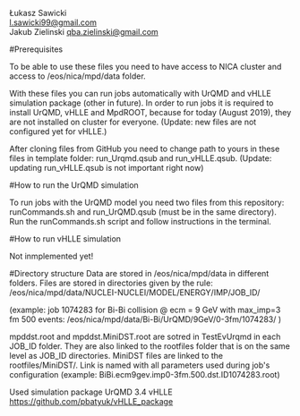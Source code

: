 Łukasz Sawicki           
l.sawicki99@gmail.com       
Jakub Zielinski
qba.zielinski@gmail.com

#Prerequisites

To be able to use these files you need to have access to NICA cluster and access to /eos/nica/mpd/data folder.

With these files you can run jobs automatically with UrQMD and vHLLE simulation package (other in future). In order to run jobs it is required to install UrQMD, vHLLE and MpdROOT, because for today (August 2019), they are not installed on cluster for everyone.
(Update: new files are not configured yet for vHLLE.)

After cloning files from GitHub you need to change path to yours in these files in template folder: run_Urqmd.qsub  and run_vHLLE.qsub.
(Update: updating run_vHLLE.qsub is not important right now)

#How to run the UrQMD simulation

To run jobs with the UrQMD model you need two files from this repository: runCommands.sh and run_UrQMD.qsub (must be in the same directory).
Run the runCommands.sh script and follow instructions in the terminal.

#How to run vHLLE simulation

Not inmplemented yet!


#Directory structure
Data are stored in /eos/nica/mpd/data in different folders. Files are stored in directories given by the rule:
/eos/nica/mpd/data/NUCLEI-NUCLEI/MODEL/ENERGY/IMP/JOB_ID/

(example: job 1074283 for Bi-Bi collision @ ecm = 9 GeV with max_imp=3 fm 500 events: /eos/nica/mpd/data/Bi-Bi/UrQMD/9GeV/0-3fm/1074283/ )

mpddst.root and mpddst.MiniDST.root are sotred in TestEvUrqmd in each JOB_ID folder. They are also linked to the rootfiles folder that is on the same level as JOB_ID directories. MiniDST files are linked to the rootfiles/MiniDST/. Link is named with all parameters used during job's configuration (example: BiBi.ecm9gev.imp0-3fm.500.dst.ID1074283.root)


Used simulation package
UrQMD 3.4
vHLLE https://github.com/pbatyuk/vHLLE_package